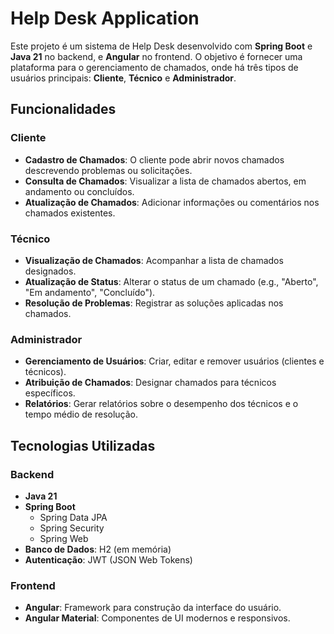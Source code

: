 # Help Desk Application

Este projeto é um sistema de Help Desk desenvolvido com **Spring Boot** e **Java 21** no backend, e **Angular** no frontend. O objetivo é fornecer uma plataforma para o gerenciamento de chamados, onde há três tipos de usuários principais: **Cliente**, **Técnico** e **Administrador**.

## Funcionalidades

### Cliente
- **Cadastro de Chamados**: O cliente pode abrir novos chamados descrevendo problemas ou solicitações.
- **Consulta de Chamados**: Visualizar a lista de chamados abertos, em andamento ou concluídos.
- **Atualização de Chamados**: Adicionar informações ou comentários nos chamados existentes.

### Técnico
- **Visualização de Chamados**: Acompanhar a lista de chamados designados.
- **Atualização de Status**: Alterar o status de um chamado (e.g., "Aberto", "Em andamento", "Concluído").
- **Resolução de Problemas**: Registrar as soluções aplicadas nos chamados.

### Administrador
- **Gerenciamento de Usuários**: Criar, editar e remover usuários (clientes e técnicos).
- **Atribuição de Chamados**: Designar chamados para técnicos específicos.
- **Relatórios**: Gerar relatórios sobre o desempenho dos técnicos e o tempo médio de resolução.

## Tecnologias Utilizadas

### Backend
- **Java 21**
- **Spring Boot**
  - Spring Data JPA
  - Spring Security
  - Spring Web
- **Banco de Dados**: H2 (em memória)
- **Autenticação**: JWT (JSON Web Tokens)

### Frontend
- **Angular**: Framework para construção da interface do usuário.
- **Angular Material**: Componentes de UI modernos e responsivos.
